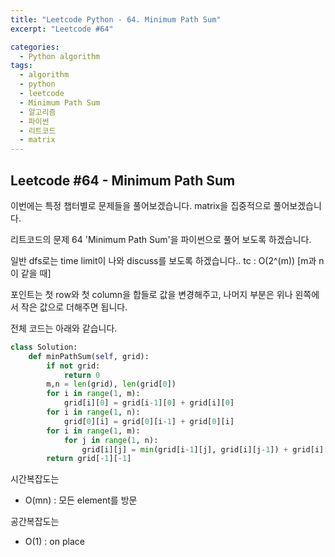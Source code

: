 ```yaml
---
title: "Leetcode Python - 64. Minimum Path Sum"
excerpt: "Leetcode #64"

categories:
  - Python algorithm
tags:
  - algorithm
  - python
  - leetcode
  - Minimum Path Sum
  - 알고리즘
  - 파이썬
  - 리트코드
  - matrix
---
```


## Leetcode #64 - Minimum Path Sum

이번에는 특정 챕터별로 문제들을 풀어보겠습니다.
matrix을 집중적으로 풀어보겠습니다.

리트코드의 문제 64 'Minimum Path Sum'을 파이썬으로 풀어 보도록 하겠습니다. 

일반 dfs로는 time limit이 나와 discuss를 보도록 하겠습니다..
tc : O(2^(m)) [m과 n이 같을 때]

포인트는 첫 row와 첫 column을 합들로 값을 변경해주고, 
나머지 부분은 위나 왼쪽에서 작은 값으로 더해주면 됩니다.


전체 코드는 아래와 같습니다.
```python
class Solution:
    def minPathSum(self, grid):
        if not grid:
            return 0
        m,n = len(grid), len(grid[0])
        for i in range(1, m):
            grid[i][0] = grid[i-1][0] + grid[i][0]
        for i in range(1, n):
            grid[0][i] = grid[0][i-1] + grid[0][i]
        for i in range(1, m):
            for j in range(1, n):
                grid[i][j] = min(grid[i-1][j], grid[i][j-1]) + grid[i][j]
        return grid[-1][-1]
```

시간복잡도는 
* O(mn) : 모든 element를 방문 

공간복잡도는 
* O(1) : on place

